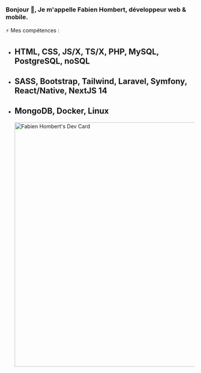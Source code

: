 ### Bonjour 👋, Je m'appelle Fabien Hombert, développeur web & mobile.

  ⚡ Mes compétences :
  
  - ## HTML, CSS, JS/X, TS/X, PHP, MySQL, PostgreSQL, noSQL
  - ## SASS, Bootstrap, Tailwind, Laravel, Symfony, React/Native, NextJS 14
  - ## MongoDB, Docker, Linux
    <a href="https://app.daily.dev/picoche"><img src="https://api.daily.dev/devcards/v2/1EeMMaU1a8K18KKAzhwV4.png?type=wide&r=6aa" width="652" alt="Fabien Hombert's Dev Card"/></a>



<!--
**Picoche/Picoche** is a ✨ _special_ ✨ repository because its `README.md` (this file) appears on your GitHub profile.

Here are some ideas to get you started:

- 🔭 I’m currently working on ...
- 🌱 I’m currently learning ...
- 👯 I’m looking to collaborate on ...
- 🤔 I’m looking for help with ...
- 💬 Ask me about ...
- 📫 How to reach me: ...
- 😄 Pronouns: ...
- ⚡ Fun fact: ...
-->

